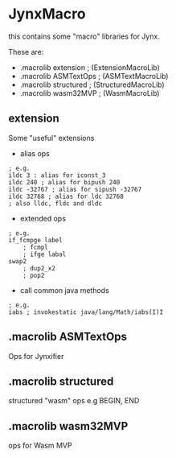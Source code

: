 # JynxMacro

this contains some "macro" libraries for Jynx.

These are:

*	.macrolib extension ; (ExtensionMacroLib)
*	.macrolib ASMTextOps ; (ASMTextMacroLib)
*	.macrolib structured ; (StructuredMacroLib)
*	.macrolib wasm32MVP ; (WasmMacroLib)

## extension

Some "useful" extensions

*	alias ops
```
; e.g.
ildc 3 : alias for iconst_3
ildc 240 ; alias for bipush 240
ildc -32767 ; alias for sipush -32767
ildc 32768 ; alias for ldc 32768
; also lldc, fldc and dldc
```
*	extended ops
```
; e.g.
if_fcmpge label
	; fcmpl
	; ifge labal
swap2
	; dup2_x2
	; pop2
```
*	call common java methods
```
; e.g.
iabs ; invokestatic java/lang/Math/iabs(I)I
```

## .macrolib ASMTextOps

Ops for Jynxifier

## .macrolib structured

structured "wasm" ops
e.g BEGIN, END

## .macrolib wasm32MVP

ops for Wasm MVP
